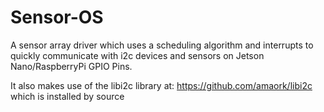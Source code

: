# Sensor-OS
A sensor array driver which uses a scheduling algorithm and interrupts to quickly communicate with i2c devices and sensors on Jetson Nano/RaspberryPi GPIO Pins.

It also makes use of the libi2c library at: https://github.com/amaork/libi2c which is installed by source
